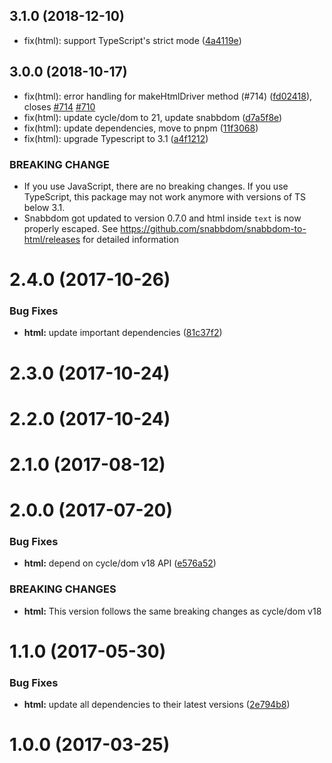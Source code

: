 ## 3.1.0 (2018-12-10)

* fix(html): support TypeScript's strict mode ([4a4119e](https://github.com/cyclejs/cyclejs/commit/4a4119e))



## 3.0.0 (2018-10-17)

* fix(html): error handling for makeHtmlDriver method (#714) ([fd02418](https://github.com/cyclejs/cyclejs/commit/fd02418)), closes [#714](https://github.com/cyclejs/cyclejs/issues/714) [#710](https://github.com/cyclejs/cyclejs/issues/710)
* fix(html): update cycle/dom to 21, update snabbdom ([d7a5f8e](https://github.com/cyclejs/cyclejs/commit/d7a5f8e))
* fix(html): update dependencies, move to pnpm ([11f3068](https://github.com/cyclejs/cyclejs/commit/11f3068))
* fix(html): upgrade Typescript to 3.1 ([a4f1212](https://github.com/cyclejs/cyclejs/commit/a4f1212))


### BREAKING CHANGE

* If you use JavaScript, there are no breaking changes. If you use
TypeScript, this package may not work anymore with versions of TS below
3.1.
* Snabbdom got updated to version 0.7.0 and html inside `text` is now
properly escaped. See https://github.com/snabbdom/snabbdom-to-html/releases for detailed information


<a name="2.4.0"></a>
# 2.4.0 (2017-10-26)


### Bug Fixes

* **html:** update important dependencies ([81c37f2](https://github.com/cyclejs/cyclejs/commit/81c37f2))



<a name="2.3.0"></a>
# 2.3.0 (2017-10-24)



<a name="2.2.0"></a>
# 2.2.0 (2017-10-24)



<a name="2.1.0"></a>
# 2.1.0 (2017-08-12)



<a name="2.0.0"></a>
# 2.0.0 (2017-07-20)


### Bug Fixes

* **html:** depend on cycle/dom v18 API ([e576a52](https://github.com/cyclejs/cyclejs/commit/e576a52))


### BREAKING CHANGES

* **html:** This version follows the same breaking changes as cycle/dom v18



<a name="1.1.0"></a>
# 1.1.0 (2017-05-30)


### Bug Fixes

* **html:** update all dependencies to their latest versions ([2e794b8](https://github.com/cyclejs/cyclejs/commit/2e794b8))



<a name="1.0.0"></a>
# 1.0.0 (2017-03-25)



